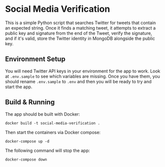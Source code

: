 # Social Media Verification

This is a simple Python script that searches Twitter for tweets that contain an expected string. Once it finds a matching tweet, it attempts to extract a public key and signature from the end of the Tweet, verify the signature, and if it's valid, store the Twitter identity in MongoDB alongside the public key.

## Environment Setup

You will need Twitter API keys in your environment for the app to work. Look at `.env.sample` to see which variables are missing. Once you have them, you should rename `.env.sample` to `.env` and then you will be ready to try and start the app.

## Build & Running

The app should be built with Docker:

`docker build -t social-media-verification .`

Then start the containers via Docker compose:

`docker-compose up -d`

The following command will stop the app:

`docker-compose down`
